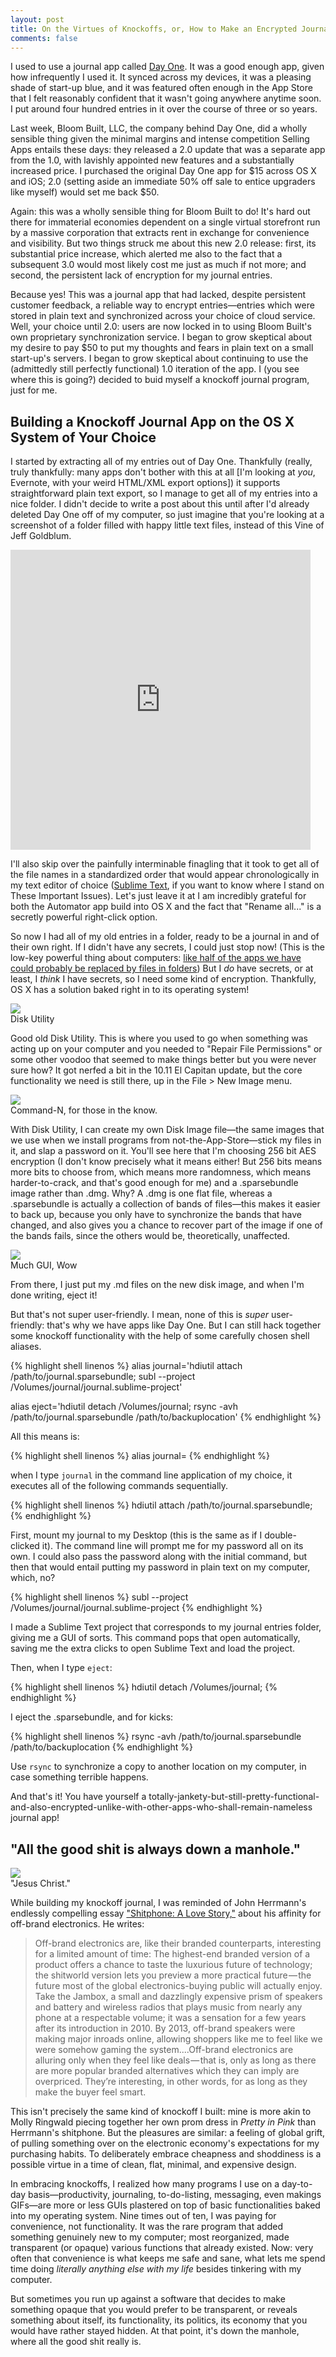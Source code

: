 ```yaml
---
layout: post
title: On the Virtues of Knockoffs, or, How to Make an Encrypted Journal on Your Computer
comments: false
---
```


I used to use a journal app called [Day One](http://dayoneapp.com). It was a good enough app, given how infrequently I used it. It synced across my devices, it was a pleasing shade of start-up blue, and it was featured often enough in the App Store that I felt reasonably confident that it wasn't going anywhere anytime soon. I put around four hundred entries in it over the course of three or so years. 

Last week, Bloom Built, LLC, the company behind Day One, did a wholly sensible thing given the minimal margins and intense competition Selling Apps entails these days: they released a 2.0 update that was a separate app from the 1.0, with lavishly appointed new features and a substantially increased price. I purchased the original Day One app for $15 across OS X and iOS; 2.0 (setting aside an immediate 50% off sale to entice upgraders like myself) would set me back $50. 

Again: this was a wholly sensible thing for Bloom Built to do! It's hard out there for immaterial economies dependent on a single virtual storefront run by a massive corporation that extracts rent in exchange for convenience and visibility. But two things struck me about this new 2.0 release: first, its substantial price increase, which alerted me also to the fact that a subsequent 3.0 would most likely cost me just as much if not more; and second, the persistent lack of encryption for my journal entries. 

Because yes! This was a journal app that had lacked, despite persistent customer feedback, a reliable way to encrypt entries—entries which were stored in plain text and synchronized across your choice of cloud service. Well, your choice until 2.0: users are now locked in to using Bloom Built's own proprietary synchronization service. I began to grow skeptical about my desire to pay $50 to put my thoughts and fears in plain text on a small start-up's servers. I began to grow skeptical about continuing to use the (admittedly still perfectly functional) 1.0 iteration of the app. I (you see where this is going?) decided to buid myself a knockoff journal program, just for me.

## Building a Knockoff Journal App on the OS X System of Your Choice

I started by extracting all of my entries out of Day One. Thankfully (really, truly thankfully: many apps don't bother with this at all [I'm looking at *you*, Evernote, with your weird HTML/XML export options]) it supports straightforward plain text export, so I manage to get all of my entries into a nice folder. I didn't decide to write a post about this until after I'd already deleted Day One off of my computer, so just imagine that you're looking at a screenshot of a folder filled with happy little text files, instead of this Vine of Jeff Goldblum.

<iframe src="https://vine.co/v/iJVhe0qUEHV/embed/simple" width="480" height="480" frameborder="0"></iframe><script src="https://platform.vine.co/static/scripts/embed.js"></script>

I'll also skip over the painfully interminable finagling that it took to get all of the file names in a standardized order that would appear chronologically in my text editor of choice ([Sublime Text](http://sublimetext.com), if you want to know where I stand on These Important Issues). Let's just leave it at I am incredibly grateful for both the Automator app build into OS X and the fact that "Rename all..." is a secretly powerful right-click option. 

So now I had all of my old entries in a folder, ready to be a journal in and of their own right. If I didn't have any secrets, I could just stop now! (This is the low-key powerful thing about computers: [like half of the apps we have could probably be replaced by files in folders](https://al3x.net/2009/01/31/against-everything-buckets.html)) But I *do* have secrets, or at least, I *think* I have secrets, so I need some kind of encryption. Thankfully, OS X has a solution baked right in to its operating system!

<img src="/assets/img/knockoff-1.jpg"/>
<div class="caption">Disk Utility</div>

Good old Disk Utility. This is where you used to go when something was acting up on your computer and you needed to "Repair File Permissions" or some other voodoo that seemed to make things better but you were never sure how? It got nerfed a bit in the 10.11 El Capitan update, but the core functionality we need is still there, up in the File > New Image menu. 

<img src="/assets/img/knockoff-2.jpg"/>
<div class="caption">Command-N, for those in the know.</div>

With Disk Utility, I can create my own Disk Image file—the same images that we use when we install programs from not-the-App-Store—stick my files in it, and slap a password on it. You'll see here that I'm choosing 256 bit AES encryption (I don't know precisely what it means either! But 256 bits means more bits to choose from, which means more randomness, which means harder-to-crack, and that's good enough for me) and a .sparsebundle image rather than .dmg. Why? A .dmg is one flat file, whereas a .sparsebundle is actually a collection of bands of files—this makes it easier to back up, because you only have to synchronize the bands that have changed, and also gives you a chance to recover part of the image if one of the bands fails, since the others would be, theoretically, unaffected. 

<img src="/assets/img/knockoff-3.jpg"/>
<div class="caption">Much GUI, Wow</div>

From there, I just put my .md files on the new disk image, and when I'm done writing, eject it! 

But that's not super user-friendly. I mean, none of this is *super* user-friendly: that's why we have apps like Day One. But I can still hack together some knockoff functionality with the help of some carefully chosen shell aliases. 

{% highlight shell linenos %}
alias journal='hdiutil attach /path/to/journal.sparsebundle; subl --project /Volumes/journal/journal.sublime-project'

alias eject='hdiutil detach /Volumes/journal; rsync -avh /path/to/journal.sparsebundle /path/to/backuplocation'
{% endhighlight %}

All this means is: 

{% highlight shell linenos %}
alias journal=
{% endhighlight %}

when I type `journal` in the command line application of my choice, it executes all of the following commands sequentially. 

{% highlight shell linenos %}
hdiutil attach /path/to/journal.sparsebundle; 
{% endhighlight %}

First, mount my journal to my Desktop (this is the same as if I double-clicked it). The command line will prompt me for my password all on its own. I could also pass the password along with the initial command, but then that would entail putting my password in plain text on my computer, which, no?

{% highlight shell linenos %}
subl --project /Volumes/journal/journal.sublime-project 
{% endhighlight %}

I made a Sublime Text project that corresponds to my journal entries folder, giving me a GUI of sorts. This command pops that open automatically, saving me the extra clicks to open Sublime Text and load the project. 

Then, when I type `eject`:

{% highlight shell linenos %}
hdiutil detach /Volumes/journal; 
{% endhighlight %}

I eject the .sparsebundle, and for kicks:

{% highlight shell linenos %}
rsync -avh /path/to/journal.sparsebundle /path/to/backuplocation
{% endhighlight %}

Use `rsync` to synchronize a copy to another location on my computer, in case something terrible happens. 

And that's it! You have yourself a totally-jankety-but-still-pretty-functional-and-also-encrypted-unlike-with-other-apps-who-shall-remain-nameless journal app!

## "All the good shit is always down a manhole."

<img src="/assets/img/knockoff-4.jpg"/>
<div class="caption">"Jesus Christ."</div>

While building my knockoff journal, I was reminded of John Herrmann's endlessly compelling essay ["Shitphone: A Love Story,"](https://medium.com/matter/shitphone-a-love-story-a44e66434807#.pxei6ttto) about his affinity for off-brand electronics. He writes: 

> Off-brand electronics are, like their branded counterparts, interesting for a limited amount of time: The highest-end branded version of a product offers a chance to taste the luxurious future of technology; the shitworld version lets you preview a more practical future — the future most of the global electronics-buying public will actually enjoy. Take the Jambox, a small and dazzlingly expensive prism of speakers and battery and wireless radios that plays music from nearly any phone at a respectable volume; it was a sensation for a few years after its introduction in 2010. By 2013, off-brand speakers were making major inroads online, allowing shoppers like me to feel like we were somehow gaming the system....Off-brand electronics are alluring only when they feel like deals — that is, only as long as there are more popular branded alternatives which they can imply are overpriced. They’re interesting, in other words, for as long as they make the buyer feel smart.

This isn't precisely the same kind of knockoff I built: mine is more akin to Molly Ringwald piecing together her own prom dress in *Pretty in Pink* than Herrmann's shitphone. But the pleasures are similar: a feeling of global grift, of pulling something over on the electronic economy's expectations for my purchasing habits. To deliberately embrace cheapness and shoddiness is a possible virtue in a time of clean, flat, minimal, and expensive design.

In embracing knockoffs, I realized how many programs I use on a day-to-day basis—productivity, journaling, to-do-listing, messaging, even makings GIFs—are more or less GUIs plastered on top of basic functionalities baked into my operating system. Nine times out of ten, I was paying for convenience, not functionality. It was the rare program that added something genuinely new to my computer; most reorganized, made transparent (or opaque) various functions that already existed. Now: very often that convenience is what keeps me safe and sane, what lets me spend time doing *literally anything else with my life* besides tinkering with my computer. 

But sometimes you run up against a software that decides to make something opaque that you would prefer to be transparent, or reveals something about itself, its functionality, its politics, its economy that you would have rather stayed hidden. At that point, it's down the manhole, where all the good shit really is. 